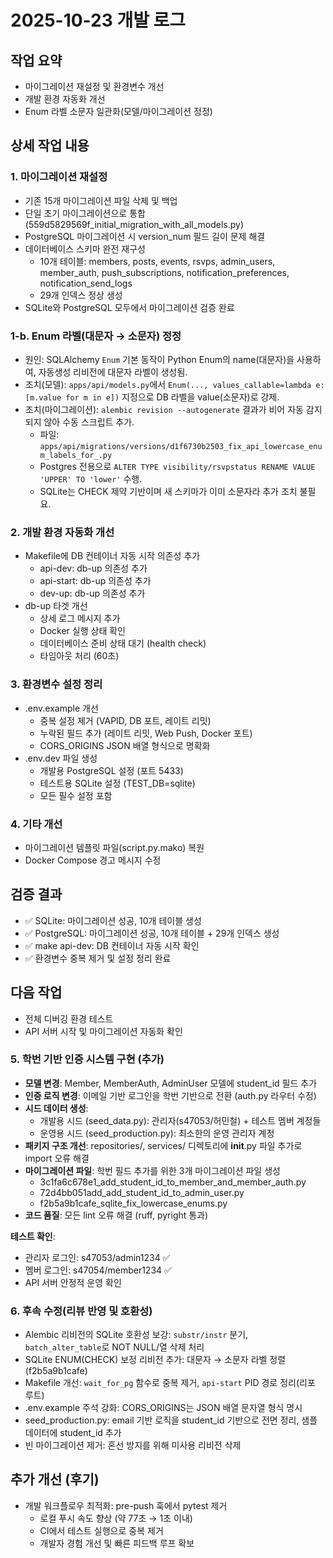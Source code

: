 # 2025-10-23 개발 로그

## 작업 요약
- 마이그레이션 재설정 및 환경변수 개선
- 개발 환경 자동화 개선
- Enum 라벨 소문자 일관화(모델/마이그레이션 정정)

## 상세 작업 내용

### 1. 마이그레이션 재설정
- 기존 15개 마이그레이션 파일 삭제 및 백업
- 단일 초기 마이그레이션으로 통합 (559d5829569f_initial_migration_with_all_models.py)
- PostgreSQL 마이그레이션 시 version_num 필드 길이 문제 해결
- 데이터베이스 스키마 완전 재구성
  - 10개 테이블: members, posts, events, rsvps, admin_users, member_auth, push_subscriptions, notification_preferences, notification_send_logs
  - 29개 인덱스 정상 생성
- SQLite와 PostgreSQL 모두에서 마이그레이션 검증 완료

### 1-b. Enum 라벨(대문자 → 소문자) 정정
- 원인: SQLAlchemy `Enum` 기본 동작이 Python Enum의 name(대문자)을 사용하여, 자동생성 리비전에 대문자 라벨이 생성됨.
- 조치(모델): `apps/api/models.py`에서 `Enum(..., values_callable=lambda e: [m.value for m in e])` 지정으로 DB 라벨을 value(소문자)로 강제.
- 조치(마이그레이션): `alembic revision --autogenerate` 결과가 비어 자동 감지되지 않아 수동 스크립트 추가.
  - 파일: `apps/api/migrations/versions/d1f6730b2503_fix_api_lowercase_enum_labels_for_.py`
  - Postgres 전용으로 `ALTER TYPE visibility/rsvpstatus RENAME VALUE 'UPPER' TO 'lower'` 수행.
  - SQLite는 CHECK 제약 기반이며 새 스키마가 이미 소문자라 추가 조치 불필요.

### 2. 개발 환경 자동화 개선
- Makefile에 DB 컨테이너 자동 시작 의존성 추가
  - api-dev: db-up 의존성 추가
  - api-start: db-up 의존성 추가  
  - dev-up: db-up 의존성 추가
- db-up 타겟 개선
  - 상세 로그 메시지 추가
  - Docker 실행 상태 확인
  - 데이터베이스 준비 상태 대기 (health check)
  - 타임아웃 처리 (60초)

### 3. 환경변수 설정 정리
- .env.example 개선
  - 중복 설정 제거 (VAPID, DB 포트, 레이트 리밋)
  - 누락된 필드 추가 (레이트 리밋, Web Push, Docker 포트)
  - CORS_ORIGINS JSON 배열 형식으로 명확화
- .env.dev 파일 생성
  - 개발용 PostgreSQL 설정 (포트 5433)
  - 테스트용 SQLite 설정 (TEST_DB=sqlite)
  - 모든 필수 설정 포함

### 4. 기타 개선
- 마이그레이션 템플릿 파일(script.py.mako) 복원
- Docker Compose 경고 메시지 수정

## 검증 결과
- ✅ SQLite: 마이그레이션 성공, 10개 테이블 생성
- ✅ PostgreSQL: 마이그레이션 성공, 10개 테이블 + 29개 인덱스 생성
- ✅ make api-dev: DB 컨테이너 자동 시작 확인
- ✅ 환경변수 중복 제거 및 설정 정리 완료

## 다음 작업
- 전체 디버깅 환경 테스트
- API 서버 시작 및 마이그레이션 자동화 확인

### 5. 학번 기반 인증 시스템 구현 (추가)
- **모델 변경**: Member, MemberAuth, AdminUser 모델에 student_id 필드 추가
- **인증 로직 변경**: 이메일 기반 로그인을 학번 기반으로 전환 (auth.py 라우터 수정)
- **시드 데이터 생성**:
  - 개발용 시드 (seed_data.py): 관리자(s47053/허민철) + 테스트 멤버 계정들
  - 운영용 시드 (seed_production.py): 최소한의 운영 관리자 계정
- **패키지 구조 개선**: repositories/, services/ 디렉토리에 __init__.py 파일 추가로 import 오류 해결
- **마이그레이션 파일**: 학번 필드 추가를 위한 3개 마이그레이션 파일 생성
  - 3c1fa6c678e1_add_student_id_to_member_and_member_auth.py
  - 72d4bb051add_add_student_id_to_admin_user.py
  - f2b5a9b1cafe_sqlite_fix_lowercase_enums.py
- **코드 품질**: 모든 lint 오류 해결 (ruff, pyright 통과)

**테스트 확인**:
- 관리자 로그인: s47053/admin1234 ✅
- 멤버 로그인: s47054/member1234 ✅
- API 서버 안정적 운영 확인

### 6. 후속 수정(리뷰 반영 및 호환성)
- Alembic 리비전의 SQLite 호환성 보강: `substr/instr` 분기, `batch_alter_table`로 NOT NULL/열 삭제 처리
- SQLite ENUM(CHECK) 보정 리비전 추가: 대문자 → 소문자 라벨 정렬(f2b5a9b1cafe)
- Makefile 개선: `wait_for_pg` 함수로 중복 제거, `api-start` PID 경로 정리(리포 루트)
- .env.example 주석 강화: CORS_ORIGINS는 JSON 배열 문자열 형식 명시
- seed_production.py: email 기반 로직을 student_id 기반으로 전면 정리, 샘플 데이터에 student_id 추가
- 빈 마이그레이션 제거: 혼선 방지를 위해 미사용 리비전 삭제

## 추가 개선 (후기)
- 개발 워크플로우 최적화: pre-push 훅에서 pytest 제거
  - 로컬 푸시 속도 향상 (약 77초 → 1초 이내)
  - CI에서 테스트 실행으로 중복 제거
  - 개발자 경험 개선 및 빠른 피드백 루프 확보

